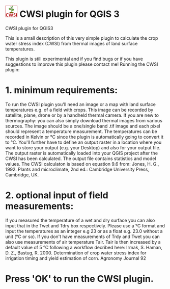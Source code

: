 # ![Logo image](https://github.com/FloEll/CWSI/blob/master/icon.png) CWSI plugin for QGIS 3

CWSI plugin for QGIS3

This is a small description of this very simple plugin to calculate the crop water stress index (CWSI) from thermal images of land surface temperatures. 

This plugin is still experimental and if you find bugs or if you have suggestions to improve this plugin please contact me!
Running the CWSI plugin:

# 1. minimum requirements:

To run the CWSI plugin you'll need an image or a map with land surface temperatures e.g. of a field with crops. This image can be recorded by satellite, plane, drone or by a handheld thermal camera. If you are new to thermography: you can also simply download thermal images from various sources. The image should be a one/single band .tif image and each pixel should represent a temperature measurement. The temperatures can be recorded in Kelvin or °C since the plugin is automatically going to convert it to °C.
You'll further have to define an output raster in a location where you want to store your output (e.g. your Desktop) and also for your output file. The output raster is automatically loaded into your QGIS project after the CWSI has been calculated. The output file contains statistics and model values.
The CWSI calculaton is based on equation 9.6 from:
Jones, H. G., 1992. Plants and microclimate, 2nd ed.: Cambridge University Press, Cambridge, UK.

# 2. optional input of field measurements:

If you measured the temperature of a wet and dry surface you can also input that in the Twet and Tdry box respectively. Please use a °C format and input the temperatures as an integer e.g 23 or as a float e.g. 23.0 without a unit (°C or so). 
If you don't have measurements of Trdy and Twet you can also use measurements of air temperature Tair. Tair is then increased by a default value of 5 °C following a workflow decribed here:
Irmak, S. Haman, D. Z., Bastug, R. 2000. Determination of crop water stress index for 
irrigation timing and yield estimation of corn. Agronomy Journal 92

# Press 'OK' to run the CWSI plugin. 











